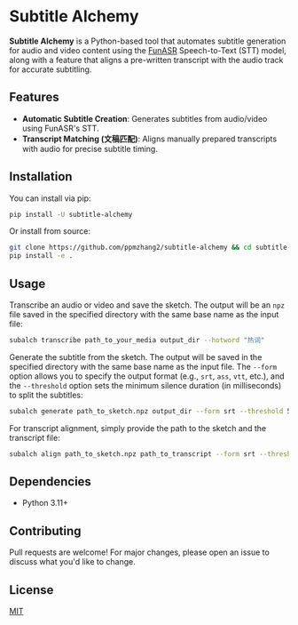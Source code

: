 # Subtitle Alchemy

**Subtitle Alchemy** is a Python-based tool that automates subtitle generation for audio and video content using the [FunASR](https://github.com/modelscope/FunASR) Speech-to-Text (STT) model, along with a feature that aligns a pre-written transcript with the audio track for accurate subtitling.

## Features

- **Automatic Subtitle Creation**: Generates subtitles from audio/video using FunASR's STT.
- **Transcript Matching (文稿匹配)**: Aligns manually prepared transcripts with audio for precise subtitle timing.

## Installation

You can install via pip:

```bash
pip install -U subtitle-alchemy
```

Or install from source:

```bash
git clone https://github.com/ppmzhang2/subtitle-alchemy && cd subtitle-alchemy
pip install -e .
```

## Usage

Transcribe an audio or video and save the sketch. The output will be an `npz` file saved in the specified directory with the same base name as the input file:

```bash
subalch transcribe path_to_your_media output_dir --hotword "热词"
```

Generate the subtitle from the sketch. The output will be saved in the specified directory with the same base name as the input file. The `--form` option allows you to specify the output format (e.g., `srt`, `ass`, `vtt`, etc.), and the `--threshold` option sets the minimum silence duration (in milliseconds) to split the subtitles:

```bash
subalch generate path_to_sketch.npz output_dir --form srt --threshold 500
```

For transcript alignment, simply provide the path to the sketch and the transcript file:

```bash
subalch align path_to_sketch.npz path_to_transcript --form srt --threshold 500
```

## Dependencies

- Python 3.11+

## Contributing

Pull requests are welcome! For major changes, please open an issue to discuss what you'd like to change.

## License

[MIT](LICENSE)
